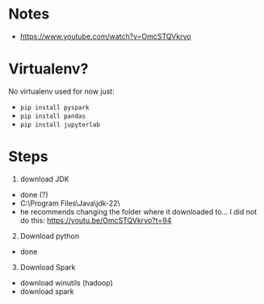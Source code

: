 # Notes

- https://www.youtube.com/watch?v=OmcSTQVkrvo

# Virtualenv?

No virtualenv used for now just:

- `pip install pyspark`
- `pip install pandas`
- `pip install jupyterlab`

# Steps

1. download JDK

- done (?)
- C:\Program Files\Java\jdk-22\
- he recommends changing the folder where it downloaded to... I did not do this: https://youtu.be/OmcSTQVkrvo?t=94

2. Download python

- done

3. Download Spark

- download winutils (hadoop)
- download spark

